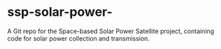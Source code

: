 # ssp-solar-power-
A Git repo for the Space-based Solar Power Satellite project, containing code for solar power collection and transmission.
